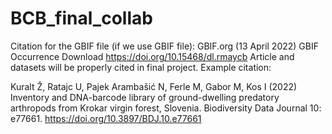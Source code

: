 # BCB_final_collab


Citation for the GBIF file (if we use GBIF file): GBIF.org (13 April 2022) GBIF Occurrence Download https://doi.org/10.15468/dl.rmaycb
Article and datasets will be properly cited in final project. 
Example citation:

Kuralt Ž, Ratajc U, Pajek Arambašić N, Ferle M, Gabor M, Kos I (2022) Inventory and DNA-barcode library of ground-dwelling predatory arthropods from Krokar virgin forest, Slovenia. Biodiversity Data Journal 10: e77661. https://doi.org/10.3897/BDJ.10.e77661
